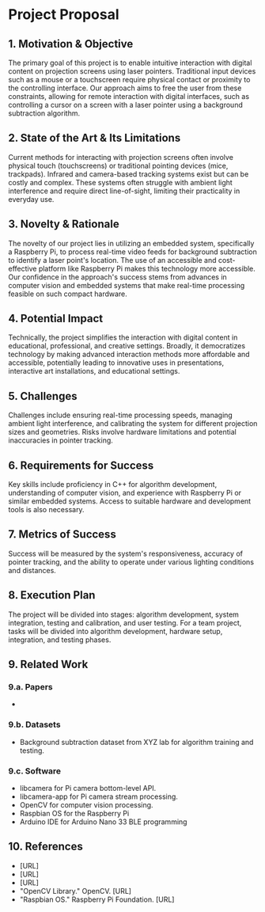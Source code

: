 # Project Proposal

## 1. Motivation & Objective

The primary goal of this project is to enable intuitive interaction with digital content on projection screens using laser pointers. Traditional input devices such as a mouse or a touchscreen require physical contact or proximity to the controlling interface. Our approach aims to free the user from these constraints, allowing for remote interaction with digital interfaces, such as controlling a cursor on a screen with a laser pointer using a background subtraction algorithm.

## 2. State of the Art & Its Limitations

Current methods for interacting with projection screens often involve physical touch (touchscreens) or traditional pointing devices (mice, trackpads). Infrared and camera-based tracking systems exist but can be costly and complex. These systems often struggle with ambient light interference and require direct line-of-sight, limiting their practicality in everyday use.

## 3. Novelty & Rationale

The novelty of our project lies in utilizing an embedded system, specifically a Raspberry Pi, to process real-time video feeds for background subtraction to identify a laser point's location. The use of an accessible and cost-effective platform like Raspberry Pi makes this technology more accessible. Our confidence in the approach's success stems from advances in computer vision and embedded systems that make real-time processing feasible on such compact hardware.

## 4. Potential Impact

Technically, the project simplifies the interaction with digital content in educational, professional, and creative settings. Broadly, it democratizes technology by making advanced interaction methods more affordable and accessible, potentially leading to innovative uses in presentations, interactive art installations, and educational settings.

## 5. Challenges

Challenges include ensuring real-time processing speeds, managing ambient light interference, and calibrating the system for different projection sizes and geometries. Risks involve hardware limitations and potential inaccuracies in pointer tracking.

## 6. Requirements for Success

Key skills include proficiency in C++ for algorithm development, understanding of computer vision, and experience with Raspberry Pi or similar embedded systems. Access to suitable hardware and development tools is also necessary.

## 7. Metrics of Success

Success will be measured by the system's responsiveness, accuracy of pointer tracking, and the ability to operate under various lighting conditions and distances.

## 8. Execution Plan

The project will be divided into stages: algorithm development, system integration, testing and calibration, and user testing. For a team project, tasks will be divided into algorithm development, hardware setup, integration, and testing phases.

## 9. Related Work

### 9.a. Papers

- 

### 9.b. Datasets

- Background subtraction dataset from XYZ lab for algorithm training and testing.

### 9.c. Software

- libcamera for Pi camera bottom-level API.
- libcamera-app for Pi camera stream processing.
- OpenCV for computer vision processing.
- Raspbian OS for the Raspberry Pi
- Arduino IDE for Arduino Nano 33 BLE programming

## 10. References

- \[URL\]
- \[URL\]
- \[URL\]
- "OpenCV Library." OpenCV. \[URL\]
- "Raspbian OS." Raspberry Pi Foundation. \[URL\]

